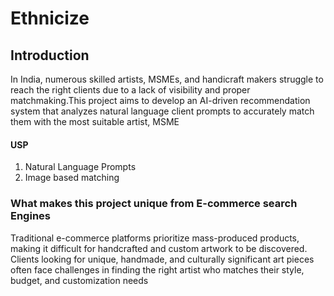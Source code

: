 # Ethnicize
## Introduction  
In India, numerous skilled artists, MSMEs, and handicraft makers struggle to reach the right clients due to a lack of visibility and proper matchmaking.This project aims to develop an AI-driven recommendation system that analyzes natural language client prompts to accurately match them with the most suitable artist, MSME
#### USP
1.  Natural Language Prompts
2.  Image based matching
### What makes this project unique from E-commerce search Engines 
Traditional e-commerce platforms prioritize mass-produced products, making it difficult for handcrafted and custom artwork to be discovered. Clients looking for unique, handmade, and culturally significant art pieces often face challenges in finding the right artist who matches their style, budget, and customization needs
